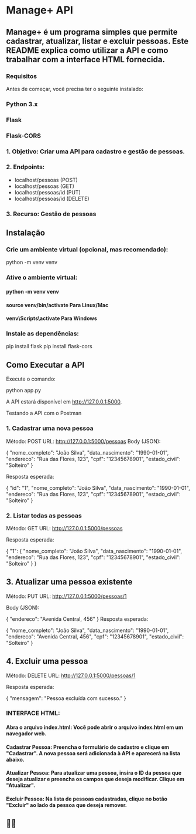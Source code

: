 # Manage+ API
## Manage+ é um programa  simples que permite cadastrar, atualizar, listar e excluir pessoas. Este README explica como utilizar a API e como trabalhar com a interface HTML fornecida.

### Requisitos
Antes de começar, você precisa ter o seguinte instalado:

### Python 3.x
### Flask
### Flask-CORS

 ###  1. Objetivo: Criar uma API para cadastro e gestão de pessoas.
 ###  2. Endpoints: 
  - localhost/pessoas (POST)
  - localhost/pessoas (GET)
  - localhost/pessoas/id (PUT)
  - localhost/pessoas/id (DELETE)
 ###  3. Recurso: Gestão de pessoas


## Instalação


### Crie um ambiente virtual (opcional, mas recomendado):

python -m venv venv

### Ative o ambiente virtual:

####  python -m venv venv
#### source venv/bin/activate   Para Linux/Mac
####  venv\Scripts\activate      Para Windows



### Instale as dependências:

pip install flask
pip install flask-cors

## Como Executar a API
Execute o comando:

python app.py

A API estará disponível em http://127.0.0.1:5000.

Testando a API com o Postman

### 1. Cadastrar uma nova pessoa

Método: POST
URL: http://127.0.0.1:5000/pessoas
Body (JSON):



{
  "nome_completo": "João Silva",
  "data_nascimento": "1990-01-01",
  "endereco": "Rua das Flores, 123",
  "cpf": "12345678901",
  "estado_civil": "Solteiro"
}

Resposta esperada:

{
  "id": "1",
  "nome_completo": "João Silva",
  "data_nascimento": "1990-01-01",
  "endereco": "Rua das Flores, 123",
  "cpf": "12345678901",
  "estado_civil": "Solteiro"
}

### 2. Listar todas as pessoas
Método: GET
URL: http://127.0.0.1:5000/pessoas

Resposta esperada:


{
  "1": {
    "nome_completo": "João Silva",
    "data_nascimento": "1990-01-01",
    "endereco": "Rua das Flores, 123",
    "cpf": "12345678901",
    "estado_civil": "Solteiro"
  }
}


## 3. Atualizar uma pessoa existente
Método: PUT
URL: http://127.0.0.1:5000/pessoas/1

Body (JSON):

{
  "endereco": "Avenida Central, 456"
}
Resposta esperada:

{
  "nome_completo": "João Silva",
  "data_nascimento": "1990-01-01",
  "endereco": "Avenida Central, 456",
  "cpf": "12345678901",
  "estado_civil": "Solteiro"
}

## 4. Excluir uma pessoa
Método: DELETE
URL: http://127.0.0.1:5000/pessoas/1

Resposta esperada:

{
  "mensagem": "Pessoa excluída com sucesso."
}


### INTERFACE HTML: 

#### Abra o arquivo index.html: Você pode abrir o arquivo index.html em um navegador web.

####  Cadastrar Pessoa: Preencha o formulário de cadastro e clique em "Cadastrar". A nova pessoa será adicionada à API e aparecerá na lista abaixo.

####  Atualizar Pessoa: Para atualizar uma pessoa, insira o ID da pessoa que deseja atualizar e preencha os campos que deseja modificar. Clique em "Atualizar".

#### Excluir Pessoa: Na lista de pessoas cadastradas, clique no botão "Excluir" ao lado da pessoa que deseja remover.

## 🧡💙
